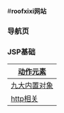 #**roofxixi网站**

### 导航页

### JSP基础

| [动作元素](/aircle/jsp/动作元素1)      |
| ------------------------------ |
| [九大内置对象](/aircle/jsp/九大内置对象2)  |
| [http相关](/aircle/jsp/http协议相关) |